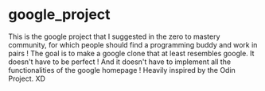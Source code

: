 # google_project    
     
This is the google project that I suggested in the zero to mastery community, for which people should find a programming buddy and work in pairs ! The goal is to make a google clone that at least resembles google. It doesn't have to be perfect ! And it doesn't have to implement all the functionalities of the google homepage ! Heavily inspired by the Odin Project. XD